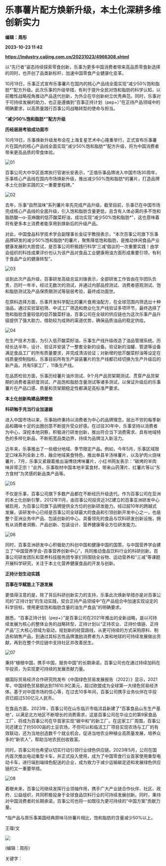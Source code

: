 # 乐事薯片配方焕新升级，本土化深耕多维创新实力
**编辑：周彤**

**2023-10-23 11:42**

**https://industry.caijing.com.cn/20231023/4966308.shtml**

以“先行者”姿态持续探索零食创新，乐事为更多中国消费者带来高品质零食新选择的同时，也开创了品类新标杆，加速中国零食产业健康化变革。

10月19日，乐事正式宣布乐事薯片在国内的核心产品线全面实现“减少50%饱和脂肪\*”配方升级。此次乐事的升级举措，有利于提升全民对饱和脂肪的科学认知，以前瞻性战略视角推动产品迭代创新，为外企在华创新树立优秀典范。同时，乐事对于可持续发展的助力，也正是遵循到“百事正持计划（pep+）”在正持产品领域中的明确要求，以高质量践行百事公司战略转型的使命与担当。

**“减少50%饱和脂肪\*”配方升级**

**历经层层考验成功面市**

10月19日，乐事焕新升级发布会在上海复星艺术中心隆重举行，正式宣布乐事薯片在国内的核心产品线全面实现“减少50%饱和脂肪\*”配方升级，将为中国消费者带来更高品质的零食体验。

![01](https://tx1.cdn.caijing.com.cn/2023/1023/1698059338411.png)

百事公司大中华区首席执行官谢长安表示，“正值乐事品牌进入中国市场30周年，乐事核心产品线在国内市场焕新升级，推出减少50%饱和脂肪\*的薯片，打造品牌本土化创新实践的又一重要里程碑。”

![02](https://tx2.cdn.caijing.com.cn/2023/1023/1698059361649.png)

去年，乐事“自然滋味”系列薯片率先完成产品升级，截至目前，乐事已在中国市场完成核心产品线的全面升级，引入饱和脂肪含量更低，且含有人体必需的多不饱和脂肪酸—α-亚麻酸的低芥酸菜籽油，成功实现“减少50%饱和脂肪\*”，这也意味着将有更多本土消费者能享用到焕新后的升级产品。

对此，中国食品科学技术学会副理事长金征宇教授表示，“本次百事公司旗下乐事品牌研发的减少50%饱和脂肪\*的薯片，聚焦降低饱和脂肪，是推动休闲食品产业健康发展的大胆尝试，是百事公司积极践行科学‘三减’倡议的一次重要实践！由学会组织的科技成果评价也认为该产品对食品工业健康用油方面形成重要引领，有利于食品产业的健康转型”。

![03](https://img3.caijing.com.cn/2023/1023/1698059376174.png)

谈到此次产品升级，百事研发高级总监刘锋表示，全部研发工作皆由在华团队负责，历时一年半，经过无数次的测试，并通过内部品控测试、消费者感观测试、饱和脂肪测试及产品保质期测试等层层考验，最终成功面世。

在原料选择方面，乐事开发科学配比的薯片食用油配方，在全球范围内筛选出十种油品，通过实验室初筛、中试工厂筛选和商业化生产线验证多项环节，最终选择了饱和脂肪含量较低的低芥酸菜籽油，百事公司在全球的供应链也为这次乐事产品升级提供了强大助力，借助较为成熟的渠道优势，确保品质油品的稳定供给。

![04](https://tx1.cdn.caijing.com.cn/2023/1023/1698059662442.png)

在生产技术方面，为引入低芥酸菜籽油，乐事生产线升级改造了油品管理系统。历经长达半年，设计、验证并安装了一整套全新的设备。验证新的油罐、管道等设备满足食品工厂的所有质量要求，并完成清洁验证；对新增的低芥酸菜籽油等设定在线质量控制指标。乐事目前所有生产袋装薯片的生产线都已经切换为生产升级后的新产品，共有5家工厂，11条生产线。

在品质检验方面，乐事历经薯片油炸测试、9个月产品货架期测试、贯穿产品货架期的消费者喜好度测试、产品饱和脂肪含量测试等诸多测试，以保证升级后的乐事薯片在产品口感、质量和货架期稳定性都满足高标准严要求。

**本土化创新构建品牌壁垒**

**科研触手充当行业加速器**

进入中国市场以来，乐事始终秉持以消费者为中心的品牌理念，层出不穷的每季新品和趣味十足的出圈创意不断提升受众好感。在过往30年中，乐事坚持以消费者为中心，深挖本地洞察，积极进行研发创新，推出符合当下消费需求、具有地域特色的多样化新品，不断拓宽品类边界，持续为品牌注入新活力。

近年来，乐事推出了一些细分地域、季节限定产品。例如，今年5月，乐事区域限定口味系列全新上市，融合地域美食特色，推出单县羊汤味薯片，以及驴肉火烧味薯片，7月，乐事又紧跟着推出淄博烧烤味薯片，小红书网友表示：“碳烤的羊肉味非常正宗！”此外，乐事取材中国本地丰富食材，带来山药薄片、红薯片等以“东方食材”为灵感的新品类产品等。

![05](https://img5.caijing.com.cn/2023/1023/1698059523697.png)

不仅是乐事，百事公司旗下多数产品都在不断经历升级迭代。作为百事公司在亚洲的本土化创新引擎，2012年11月，由百事公司投资近3亿建立的百事亚洲研发中心被启用，为百事公司旗下品牌提供全方位的创新研发能力。经过超10年的跨越式发展，该研发中心已经是百事公司全球最大的食品和引领创新开发中心之一，也是整个亚洲业务中产品、包装创新的中心。具备领先的食品与饮料研发创新设施，拥有从消费者洞察、产品创新、包装设计、营养健康等全方位研发能力。

![06](https://img5.caijing.com.cn/2023/1023/1698059506839.png)

同时，百事亚洲研发中心积极助力科创中国和健康中国的国策，与中国营养学会建立了“中国营养学会-百事营养创新中心”，共同推动食品饮料行业的科研创新。百事公司研发团队和营养科技服务团专家们将围绕全谷物、运动营养和“三减”等课题开展科学研究，关注于本土化营养健康食品的开发与创新。

**正持计划生动实践**

**百事在华赋能上下游发展**

更值得注意的是，除了背后科研创新实力的支持，乐事此次焕新举措亦是对百事公司的“正持计划”的生动实践，契合正持产品领域中“在产品组合中加速实现设定的科学目标，使用更低饱和脂肪含量的油生产食品”的明确要求。

据悉，“百事正持计划（pep+）”是百事公司在2021年推出的全新战略，是以可持续发展为核心的整体业务的战略转型，正持计划以“正持农业、正持价值链、正持产品”三大核心领域为驱动，规划新的经营路线，从更可持续的方式采购原料、制造和销售产品，到通过其标志性品牌激励消费者为人类和地球的可持续发展做出贡献，再到在整个供应链中支持社区并改善民生。

![07](https://tx1.cdn.caijing.com.cn/2023/1023/1698059485229.png)

秉持“植根中国，携手中国，服务中国”的长期承诺，百事公司也在通过持续加码在华投资，为实现更可持续的发展贡献力量。

据国际贸易经济合作研究院发布《中国绿色贸易发展报告（2022）》显示，2021年，中国绿色贸易额达到11610.9亿美元，超过欧盟成为全球第一大绿色贸易经济体。基于对中国市场的信心等，在过去10多年间，百事公司携手业务伙伴在华投资已超过530亿元人民币。

在食品方面，2023年，百事公司在山东临沂市临沭县新建了“百事食品山东生产基地”，以满足北方地区不断增长的消费需求，这是百事公司在华设立的第9家食品工厂，将成为百事公司在华首家实现“碳中和”的新工厂。在这家工厂周围，百事公司还建立了约5000亩的土豆农场，不但可以和临沭工厂项目实现农场与工厂的有效联动，还为当地创造数千个就业机会，促进当地农业种植业高质量发展，培养众多的“新农人”，帮助当地农民创收致富。

同时，百事公司也希望以切实行动引领行业绿色供应链。2023年5月，公司在国内首次推出电动重型卡车，并正式投入使用，成为了中国零食行业首家使用重型电动卡车，进行端到端绿色配送的企业，成为致力于减少运输碳足迹和发展绿色供应链的又一重要举措。

![08](https://img4.caijing.com.cn/2023/1023/1698059464311.png)

着眼未来，百事公司继续发挥行业领袖作用，携手广大产业链合作伙伴、社区、政府、公益组织，共同积极投身于全球食品饮料行业的可持续发展创新。同时，秉持对中国消费者的长期承诺，百事公司也将一如既往为更可持续的“中国方案”贡献力量。

\*指产品与原乐事美国经典原味马铃薯片相比，饱和脂肪的含量减少50%以上。

王璨/文

![](https://tx1.cdn.caijing.com.cn/2014-03-27/114048455.jpg)

(编辑：周彤)

关键字：